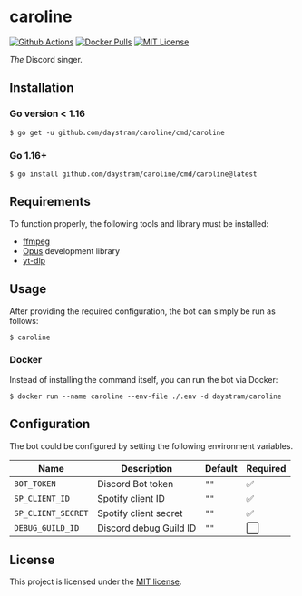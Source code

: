 # caroline

[![Github Actions](https://github.com/daystram/caroline/actions/workflows/ci.yml/badge.svg)](https://github.com/daystram/caroline/actions/workflows/ci.yml)
[![Docker Pulls](https://img.shields.io/docker/pulls/daystram/caroline)](https://hub.docker.com/r/daystram/caroline)
[![MIT License](https://img.shields.io/github/license/daystram/caroline)](https://github.com/daystram/caroline/blob/master/LICENSE)

_The_ Discord singer.

## Installation

### Go version < 1.16

```shell
$ go get -u github.com/daystram/caroline/cmd/caroline
```

### Go 1.16+

```shell
$ go install github.com/daystram/caroline/cmd/caroline@latest
```

## Requirements

To function properly, the following tools and library must be installed:

- [ffmpeg](https://ffmpeg.org/)
- [Opus](https://opus-codec.org/) development library
- [yt-dlp](https://github.com/yt-dlp/yt-dlp)

## Usage

After providing the required configuration, the bot can simply be run as follows:

```shell
$ caroline
```

### Docker

Instead of installing the command itself, you can run the bot via Docker:

```shell
$ docker run --name caroline --env-file ./.env -d daystram/caroline
```

## Configuration

The bot could be configured by setting the following environment variables.

| Name               | Description            | Default | Required |
| ------------------ | ---------------------- | ------- | -------- |
| `BOT_TOKEN`        | Discord Bot token      | `""`    | ✅       |
| `SP_CLIENT_ID`     | Spotify client ID      | `""`    | ✅       |
| `SP_CLIENT_SECRET` | Spotify client secret  | `""`    | ✅       |
| `DEBUG_GUILD_ID`   | Discord debug Guild ID | `""`    | ⬜       |

## License

This project is licensed under the [MIT license](./LICENSE).
